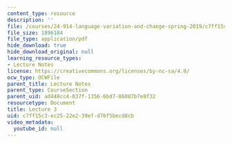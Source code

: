```yaml
---
content_type: resource
description: ''
file: /courses/24-914-language-variation-and-change-spring-2019/c7ff15c3ec2522e239efd76f5becd8cb_MIT24_914s19_lec3.pdf
file_size: 1896184
file_type: application/pdf
hide_download: true
hide_download_original: null
learning_resource_types:
- Lecture Notes
license: https://creativecommons.org/licenses/by-nc-sa/4.0/
ocw_type: OCWFile
parent_title: Lecture Notes
parent_type: CourseSection
parent_uid: ad448cc4-037f-1356-6bd7-86087b7e9f32
resourcetype: Document
title: Lecture 3
uid: c7ff15c3-ec25-22e2-39ef-d76f5becd8cb
video_metadata:
  youtube_id: null
---
```

